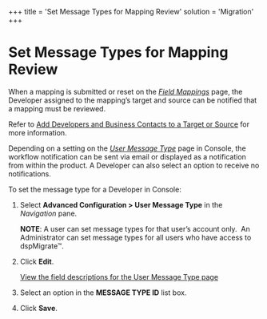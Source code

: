 +++
title = 'Set Message Types for Mapping Review'
solution = 'Migration'
+++

# Set Message Types for Mapping Review

When a mapping is submitted or reset on the *[Field
Mappings](../../Map/Page_Desc/Field_Mappings_H)* page, the Developer
assigned to the mapping’s target and source can be notified that a
mapping must be reviewed.

Refer to [Add Developers and Business Contacts to a Target or
Source](../../Design/Use_Cases/Add_Developers_and%20Business%20Contacts)
for more information.

Depending on a setting on the *[User Message
Type](../Page_Desc/User_Message_Type)* page in Console, the workflow
notification can be sent via email or displayed as a notification from
within the product. A Developer can also select an option to receive no
notifications.

To set the message type for a Developer in Console:

1.  Select **Advanced Configuration \> User Message Type** in the
    <span style="font-style: italic;">Navigation</span> pane.
    
    **NOTE**: A user can set message types for that user’s account
    only.  An Administrator can set message types for all users who
    have access to dspMigrate™.

2.  Click **Edit**.
    
    [View the field descriptions for the User Message Type
    page](../Page_Desc/User_Message_Type)

3.  Select an option in the **MESSAGE TYPE ID** list box.

4.  Click **Save**.
